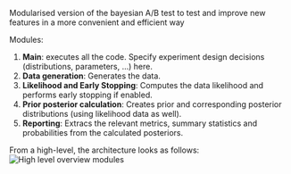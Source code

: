 Modularised version of the bayesian A/B test to test and improve new features in a more convenient and efficient way

Modules:

1. **Main**: executes all the code. Specify experiment design decisions (distributions, parameters, ...) here.
2. **Data generation**: Generates the data.
3. **Likelihood and Early Stopping**: Computes the data likelihood and performs early stopping if enabled.
4. **Prior posterior calculation**: Creates prior and corresponding posterior distributions (using likelihood data as well).
5. **Reporting**: Extracs the relevant metrics, summary statistics and probabilities from the calculated posteriors.



From a high-level, the architecture looks as follows:
![High level overview modules](https://github.com/Richie-Lee/Msc_Thesis/blob/main/img/Architecture%20code.jpg)

